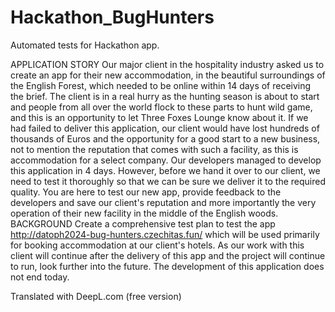 # Hackathon_BugHunters
Automated tests for Hackathon app.

APPLICATION STORY
Our major client in the hospitality industry asked us to create an app for their new accommodation, in the beautiful surroundings of the English Forest, which needed to be online within 14 days of receiving the brief. The client is in a real hurry as the hunting season is about to start and people from all over the world flock to these parts to hunt wild game, and this is an opportunity to let Three Foxes Lounge know about it. If we had failed to deliver this application, our client would have lost hundreds of thousands of Euros and the opportunity for a good start to a new business, not to mention the reputation that comes with such a facility, as this is accommodation for a select company.
Our developers managed to develop this application in 4 days. However, before we hand it over to our client, we need to test it thoroughly so that we can be sure we deliver it to the required quality. You are here to test our new app, provide feedback to the developers and save our client's reputation and more importantly the very operation of their new facility in the middle of the English woods.
BACKGROUND
Create a comprehensive test plan to test the app
http://datoph2024-bug-hunters.czechitas.fun/
which will be used primarily for booking accommodation at our client's hotels. As our work with this client will continue after the delivery of this app and the project will continue to run, look further into the future. The development of this application does not end today.

Translated with DeepL.com (free version)
